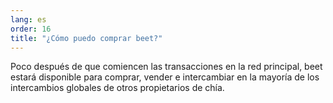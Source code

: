 ```yaml
---
lang: es
order: 16
title: "¿Cómo puedo comprar beet?"
---
```

Poco después de que comiencen las transacciones en la red principal, beet estará disponible para comprar, vender e intercambiar en la mayoría de los intercambios globales de otros propietarios de chía.
